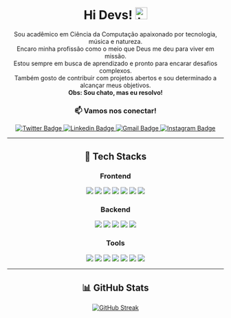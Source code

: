 <p align="center">
  <h1 align="center">Hi Devs! <img src="https://user-images.githubusercontent.com/1303154/88677602-1635ba80-d120-11ea-84d8-d263ba5fc3c0.gif" width="28px" height="28px" alt="hi"></h1>

  <p align="center">
    Sou acadêmico em Ciência da Computação apaixonado por tecnologia, música e natureza. <br>
    Encaro minha profissão como o meio que Deus me deu para viver em missão. <br>
    Estou sempre em busca de aprendizado e pronto para encarar desafios complexos. <br>
    Também gosto de contribuir com projetos abertos e sou determinado a alcançar meus objetivos. <br>
    <strong>Obs: Sou chato, mas eu resolvo!</strong>
  </p>

  <h3 align="center">📫 Vamos nos conectar!</h3>

  <p align="center">
    <a href="https://twitter.com/je4npw">
      <img src="https://img.shields.io/badge/-@je4npw-1ca0f1?style=flat&labelColor=1ca0f1&logo=twitter&logoColor=white" alt="Twitter Badge"/>
    </a>
    <a href="https://www.linkedin.com/in/je4npw/">
      <img src="https://img.shields.io/badge/-je4npw-0e76a8?style=flat&labelColor=0e76a8&logo=linkedin&logoColor=white" alt="Linkedin Badge"/>
    </a>
    <a href="mailto:je4n.pw@gmail.com">
      <img src="https://img.shields.io/badge/-je4n.pw-c0392b?style=flat&labelColor=c0392b&logo=gmail&logoColor=white" alt="Gmail Badge"/>
    </a>
    <a href="https://instagram.com/je4npw">
      <img src="https://img.shields.io/badge/-je4n.pw-ffffff?style=flat&labelColor=white&logo=Instagram&logoColor=purple" alt="Instagram Badge"/>
    </a>
  </p>

---

<h2 align="center">💼 Tech Stacks</h2>

<h3 align="center">Frontend</h3>

<p align="center">
  <img src="https://img.shields.io/badge/PHP-764ABC.svg?style=for-the-badge&logo=PHP&logoColor=white"/>
  <img src="https://img.shields.io/badge/-Laravel-ff2d20?style=for-the-badge&logo=laravel&logoColor=white"/>
  <img src="https://img.shields.io/badge/Next.js-000000.svg?style=for-the-badge&logo=nextdotjs&logoColor=white"/>
  <img src="https://img.shields.io/badge/React-61DAFB.svg?style=for-the-badge&logo=React&logoColor=black"/>
  <img src="https://img.shields.io/badge/TypeScript-3178C6.svg?style=for-the-badge&logo=TypeScript&logoColor=white"/>
  <img src="https://img.shields.io/badge/JavaScript-F7DF1E.svg?style=for-the-badge&logo=JavaScript&logoColor=black"/>
  <img src="https://img.shields.io/badge/Tailwind%20CSS-06B6D4.svg?style=for-the-badge&logo=Tailwind-CSS&logoColor=white"/>
</p>

<h3 align="center">Backend</h3>

<p align="center">
  <img src="https://img.shields.io/badge/MySQL-white?style=for-the-badge&logo=mysql&logoColor=blue"/>
  <img src="https://img.shields.io/badge/MariaDB-white?style=for-the-badge&logo=mariadb&logoColor=blue"/>
  <img src="https://img.shields.io/badge/Node.js-339933?style=for-the-badge&logo=nodedotjs&logoColor=white"/>
  <img src="https://img.shields.io/badge/Mongoose-green?style=for-the-badge&logo=mongoose&logoColor=white"/>
  <img src="https://img.shields.io/badge/MongoDB-green?style=for-the-badge&logo=mongodb&logoColor=white"/>
</p>

<h3 align="center">Tools</h3>

<p align="center">
  <img src="https://img.shields.io/badge/Arch_Linux-1793D1?style=for-the-badge&logo=arch-linux&logoColor=white"/>
  <img src="https://img.shields.io/badge/-Phpstorm-8d3ff0?style=for-the-badge&logo=phpstorm&logoColor=white"/>
  <img src="https://img.shields.io/badge/-Webstorm-ffea24?style=for-the-badge&logo=webstorm&logoColor=black"/>
  <img src="https://img.shields.io/badge/-Git-F05032?style=for-the-badge&logo=git&logoColor=white"/>
  <img src="https://img.shields.io/badge/Github-00C7B7?style=for-the-badge&logo=github&logoColor=white"/>
  <img src="https://img.shields.io/badge/Vercel-000000?style=for-the-badge&logo=vercel&logoColor=white"/>
  <img src="https://img.shields.io/badge/Vite-646CFF.svg?style=for-the-badge&logo=Vite&logoColor=white"/>
</p>

---

<h2 align="center">📊 GitHub Stats</h2>

<p align="center">
<a href="https://git.io/streak-stats"><img src="https://github-readme-streak-stats.herokuapp.com?user=je4npw&theme=chartreuse-dark&date_format=j%2Fn%5B%2FY%5D" alt="GitHub Streak" /></a>
</p>
